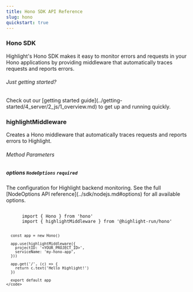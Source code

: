 ```yaml
---
title: Hono SDK API Reference
slug: hono
quickstart: true
---
```


<section className="section">
  <div className="left">
    <h3>Hono SDK</h3>
    <p>
      Highlight's Hono SDK makes it easy to monitor errors and requests in your Hono applications by providing middleware that automatically traces requests and reports errors.
    </p>
  </div>
  <div className="right">
    <h6>Just getting started?</h6>
    <p>Check out our [getting started guide](../getting-started/4_server/2_js/1_overview.md) to get up and running quickly.</p>
  </div>
</section>

<section className="section">
  <div className="left">
    <h3>highlightMiddleware</h3>
    <p>Creates a Hono middleware that automatically traces requests and reports errors to Highlight.</p>
    <h6>Method Parameters</h6>
    <aside className="parameter">
      <h5>options <code>NodeOptions</code> <code>required</code></h5>
      <p>The configuration for Highlight backend monitoring. See the full [NodeOptions API reference](../sdk/nodejs.md#options) for all available options.</p>
    </aside>
  </div>
  <div className="right">
    <code>
      import { Hono } from 'hono'
      import { highlightMiddleware } from '@highlight-run/hono'

      const app = new Hono()

      app.use(highlightMiddleware({
        projectID: '<YOUR_PROJECT_ID>',
        serviceName: 'my-hono-app',
      }))

      app.get('/', (c) => {
        return c.text('Hello Highlight!')
      })

      export default app
    </code>
  </div>
</section>
